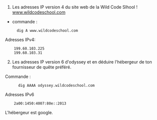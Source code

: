 1) Les adresses IP version 4 du site web de la Wild Code Slhool ! www.wildcodeschool.com

- commande :

        
        dig A www.wildcodeschool.com


Adresses IPv4:

        199.60.103.225
        199.60.103.31


2) Les adresses IP version 6 d'odyssey et en déduire l'hébergeur de ton fournisseur de quête préféré.

Commande : 

          dig AAAA odyssey.wildcodeschool.com  
Adresses IPv6
               
        2a00:1450:4007:80e::2013

L'hébergeur est google.